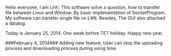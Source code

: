 Hello everyone, I am Linh. This software solve a question, how to
transfer file between Linux and Window. By basic implementation of
SocketProgram. My software can transfer single file on LAN. Besides,
The GUI also attached a datalog.

Today is January 25, 2014. One week before TET holiday. Happy new year.

###February 4, 2014###
Adding new feature, User can stop the uploading process and
downloading process during using time.
